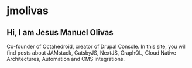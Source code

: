 
# jmolivas

## Hi, I am Jesus Manuel Olivas

Co-founder of Octahedroid, creator of Drupal Console. In this site, you will find posts about JAMstack, GatsbyJS, NextJS, GraphQL, Cloud Native Architectures, Automation and CMS integrations.
